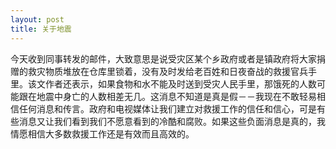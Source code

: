```yaml
---
layout: post
title: 关于地震
---
```




今天收到同事转发的邮件，大致意思是说受灾区某个乡政府或者是镇政府将大家捐赠的救灾物质堆放在仓库里锁着，没有及时发给老百姓和日夜奋战的救援官兵手里。该文作者还表示，如果食物和水不能及时送到受灾人民手里，那饿死的人数可能跟在地震中身亡的人数相差无几。这消息不知道是真是假－－我现在不敢轻易相信任何消息和传言。政府和电视媒体让我们建立对救援工作的信任和信心，可是有些消息又让我们看到我们不愿意看到的冷酷和腐败。如果这些负面消息是真的，我情愿相信大多数救援工作还是有效而且高效的。
